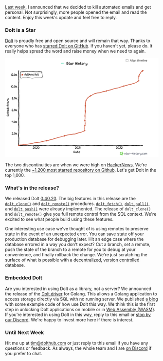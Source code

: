 [Last week](https://github.com/dolthub/weekly-updates/blob/main/emails/2022-07-22.md), I announced that we decided to kill automated emails and get personal. Not surprisingly, more people opened the email and read the content. Enjoy this week's update and feel free to reply.

### Dolt is a Star

[Dolt](https://www.doltdb.com) is proudly free and open source and will remain that way. Thanks to everyone who has [starred Dolt on GitHub](https://github.com/dolthub/dolt). If you haven't yet, please do. It really helps spread the word and raise money when we need to again. 

[![Dolt Star History](../images/github-star-history.png)](https://www.doltdb.com)

The two discontinuities are when we were high on [HackerNews](https://news.ycombinator.com/). We're currently the [~1,200 most starred repository on Github](https://gitstar-ranking.com/repositories?page=13). Let's get Dolt in the top 1,000.

### What's in the release?

We released Dolt [0.40.20](https://github.com/dolthub/dolt/releases/tag/v0.40.20). The big features in this release are the [`dolt_clone()`](https://docs.dolthub.com/sql-reference/version-control/dolt-sql-procedures#dolt_clone) and [`dolt_remote()`](https://docs.dolthub.com/sql-reference/version-control/dolt-sql-procedures#dolt_remote) procedures. [`dolt_fetch()`](https://docs.dolthub.com/sql-reference/version-control/dolt-sql-procedures#dolt_fetch), [`dolt_pull()`](https://docs.dolthub.com/sql-reference/version-control/dolt-sql-procedures#dolt_pull), and [`dolt_push()`](https://docs.dolthub.com/sql-reference/version-control/dolt-sql-procedures#dolt_push) were already implemented. The release of `dolt_clone()` and `dolt_remote()` give you full remote control from the SQL context. We're excited to see what people build using these features. 

One interesting use case we've thought of is using remotes to preserve state in the event of an unexpected error. You can save state off your production database for debugging later. Hit an edge case where the database errored in a way you don't expect? Cut a branch, set a remote, push the state of the branch to a remote for you to debug at your convenience, and finally rollback the change. We're just scratching the surface of what is possible with a [decentralized](https://www.dolthub.com/blog/2022-05-27-decentralized-database/), [version controlled](https://www.dolthub.com/blog/2021-09-17-database-version-control/) database.

### Embedded Dolt

Are you interested in using Dolt as a library, not a server? We announced the release of the [Dolt driver](https://github.com/dolthub/driver) for Golang. This allows a Golang application to access storage directly via SQL with no running server. We published [a blog](https://www.dolthub.com/blog/2022-07-25-embedded/) with some example code of how use Dolt this way. We think this is the first step in unlocking Dolt applications on mobile or in [Web Assembly (WASM)](https://webassembly.org/). If you're interested in using Dolt in this way, reply to this email or [stop by our Discord](https://discord.com/invite/RFwfYpu). We're happy to invest more here if there is interest.

### Until Next Week

Hit me up at tim@dolthub.com or just reply to this email if you have any questions or feedback. As always, the whole team and I are [on Discord](https://discord.com/invite/RFwfYpu) if you prefer to chat.